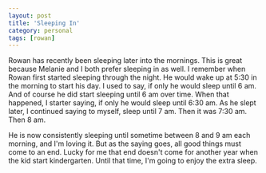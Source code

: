```yaml
---
layout: post
title: 'Sleeping In'
category: personal
tags: [rowan]
---
```


Rowan has recently been sleeping later into the mornings. This is great because Melanie and I both prefer sleeping in as well. I remember when Rowan first started sleeping through the night. He would wake up at 5:30 in the morning to start his day. I used to say, if only he would sleep until 6 am. And of course he did start sleeping until 6 am over time. When that happened, I starter saying, if only he would sleep until 6:30 am. As he slept later, I continued saying to myself, sleep until 7 am. Then it was 7:30 am. Then 8 am.

He is now consistently sleeping until sometime between 8 and 9 am each morning, and I'm loving it. But as the saying goes, all good things must come to an end. Lucky for me that end doesn't come for another year when the kid start kindergarten. Until that time, I'm going to enjoy the extra sleep.

